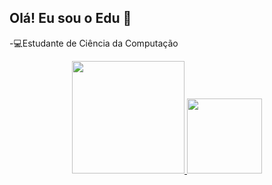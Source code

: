 ## Olá! Eu sou o Edu 👋

-💻Estudante de Ciência da Computação

<div align="center">
  <a href="https://github.com/EduAlves-Sousa">
  <img height="180em" src="https://github-readme-stats.vercel.app/api?username=EduAlves-Sousa&show_icons=true&theme=dracula&include_all_commits=true&count_private=true"/>
  <img height="120em" src="https://github-readme-stats.vercel.app/api/top-langs/?username=EduAlves-Sousa&layout=compact&langs_count=7&theme=dracula"/>
</div>
